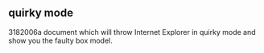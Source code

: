 <article><h2>quirky mode</h2><time><span class="day">31</span><span class="month">8</span><span class="year">2006</span></time>a document which will throw Internet Explorer in quirky mode and show you the faulty box model.</article>